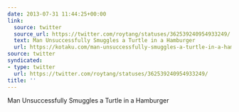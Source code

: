 ```yaml
---
date: 2013-07-31 11:44:25+00:00
link:
  source: twitter
  source_url: https://twitter.com/roytang/statuses/362539240954933249/
  text: Man Unsuccessfully Smuggles a Turtle in a Hamburger
  url: https://kotaku.com/man-unsuccessfully-smuggles-a-turtle-in-a-hamburger-973404356
source: twitter
syndicated:
- type: twitter
  url: https://twitter.com/roytang/statuses/362539240954933249/
title: ''
---
```


Man Unsuccessfully Smuggles a Turtle in a Hamburger